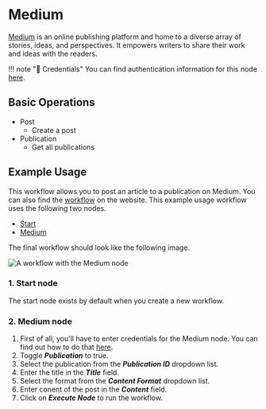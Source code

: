 # Medium

[Medium](https://www.medium.com/) is an online publishing platform and home to a diverse array of stories, ideas, and perspectives. It empowers writers to share their work and ideas with the readers.

!!! note "🔑 Credentials"
    You can find authentication information for this node [here](/workflow/integrations/credentials/medium/).


## Basic Operations

* Post
    * Create a post
* Publication
    * Get all publications


## Example Usage

This workflow allows you to post an article to a publication on Medium. You can also find the [workflow](https://WF².io/workflows/594) on the website. This example usage workflow uses the following two nodes.

- [Start](/workflow/integrations/core-nodes/workflow-nodes-base.start/)
- [Medium]()

The final workflow should look like the following image.

![A workflow with the Medium node](/_images/integrations/nodes/medium/workflow.png)

### 1. Start node

The start node exists by default when you create a new workflow.

### 2. Medium node

1. First of all, you'll have to enter credentials for the Medium node. You can find out how to do that [here](/workflow/integrations/credentials/medium/).
2. Toggle ***Publication*** to true.
3. Select the publication from the ***Publication ID*** dropdown list.
4. Enter the title in the ***Title*** field.
5. Select the format from the ***Content Format*** dropdown list.
6. Enter conent of the post in the ***Content*** field.
7. Click on ***Execute Node*** to run the workflow.




